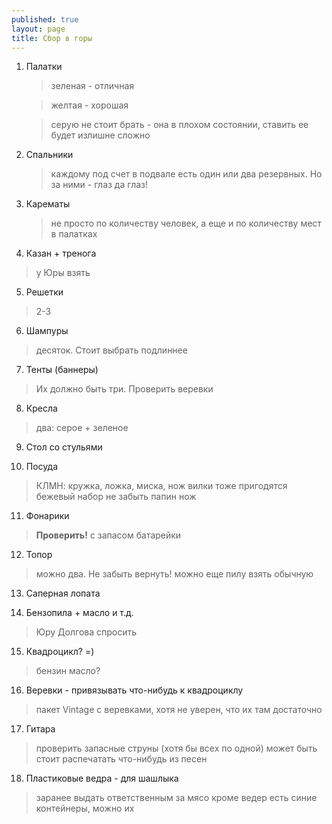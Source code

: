 ```yaml
---
published: true
layout: page
title: Сбор в горы
---
```


1. Палатки

   > зеленая - отличная

   > желтая - хорошая

   > серую не стоит брать - она в плохом состоянии, ставить ее будет излишне сложно

2. Спальники
   > каждому под счет
   > в подвале есть один или два резервных. Но за ними - глаз да глаз!

3. Карематы
   > не просто по количеству человек, а еще и по количеству мест в палатках

4. Казан + тренога
> у Юры взять

5. Решетки
> 2-3

6. Шампуры
> десяток. Стоит выбрать подлиннее

7. Тенты (баннеры)
> Их должно быть три. Проверить веревки

8. Кресла
> два: серое + зеленое

9. Стол со стульями

10. Посуда
> КЛМН: кружка, ложка, миска, нож
> вилки тоже пригодятся
> бежевый набор
> не забыть папин нож

11. Фонарики
> **Проверить!**
> с запасом
> батарейки

12. Топор
> можно два. Не забыть вернуть!
> можно еще пилу взять обычную

13. Саперная лопата

14. Бензопила + масло и т.д.
> Юру Долгова спросить

15. Квадроцикл? =)
> бензин
> масло?

16. Веревки - привязывать что-нибудь к квадроциклу
> пакет Vintage с веревками, хотя не уверен, что их там достаточно

17. Гитара
> проверить запасные струны (хотя бы всех по одной)
> может быть стоит распечатать что-нибудь из песен

18. Пластиковые ведра - для шашлыка
> заранее выдать ответственным за мясо
> кроме ведер есть синие контейнеры, можно их
